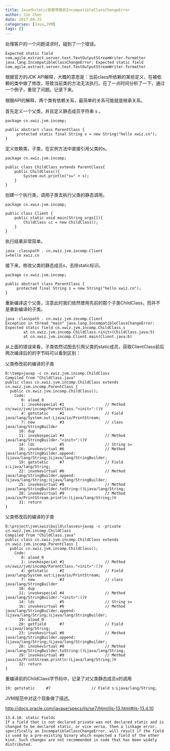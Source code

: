 ```yaml
---
title: Java中static依赖导致的IncompatibleClassChangeError
author: Jie Chen
date: 2017-09-25
categories: [Java,JVM]
tags: []
---
```


处理客户的一个问题请求时，碰到了一个错误。

	Expected static field com.agile.extract.server.text.TextOutputStreamWriter.formatter
	java.lang.IncompatibleClassChangeError: Expected static field com.agile.extract.server.text.TextOutputStreamWriter.formatter


根据官方的JDK API解释，大概的意思是：当前class所依赖的某些定义，在被依赖的类中做了修改，导致当前类的方法无法执行。花了一点时间分析了一下，通过一个例子，重现了问题。记录下来。

根据API的解释，两个类有依赖关系，最简单的关系可能就是继承关系。

首先定义一个父类，并且定义静态成员字符串 s 。
 

	package cn.xwiz.jvm.incomp;

	public abstract class ParentClass {
		 protected static final String s = new String("hello xwiz.cn");
	}


定义依赖类，子类，在实例方法中直接引用父类的s。

	package cn.xwiz.jvm.incomp;

	public class ChildClass extends ParentClass{
		public ChildClass(){
			System.out.println("s=" + s);
		}
	}


创建一个执行类，调用子类去执行父类的静态调用。

	package cn.xwiz.jvm.incomp;

	public class Client {
		public static void main(String args[]){
			ChildClass cc = new ChildClass();
		}
	}

执行结果非常简单。

	java -classpath . cn.xwiz.jvm.incomp.Client
	s=hello xwiz.cn


接下来，修改父类的静态成员s，去除static标识。

	package cn.xwiz.jvm.incomp;

	public abstract class ParentClass {
		 protected final String s = new String("hello xwiz.cn");
	}

重新编译这个父类，注意此时我们依然使用先前的那个子类ChildClass，而并不是重新编译的子类。


	java -classpath . cn.xwiz.jvm.incomp.Client
	Exception in thread "main" java.lang.IncompatibleClassChangeError: Expected static field cn.xwiz.jvm.incomp.ChildClass.s
			at cn.xwiz.jvm.incomp.ChildClass.<init>(ChildClass.java:5)
			at cn.xwiz.jvm.incomp.Client.main(Client.java:6)
		

从上面的错误来看，子类依然试图去引用父类的static成员。获取ClientClass前后两次编译后的的字节码可以看到区别：

父类修改前的编译的子类

	D:\temp>javap -c cn.xwiz.jvm.incomp.ChildClass
	Compiled from "ChildClass.java"
	public class cn.xwiz.jvm.incomp.ChildClass extends cn.xwiz.jvm.incomp.ParentClass {
	  public cn.xwiz.jvm.incomp.ChildClass();
		Code:
		   0: aload_0
		   1: invokespecial #1                  // Method cn/xwiz/jvm/incomp/ParentClass."<init>":()V
		   4: getstatic     #2                  // Field java/lang/System.out:Ljava/io/PrintStream;
		   7: new           #3                  // class java/lang/StringBuilder
		  10: dup
		  11: invokespecial #4                  // Method java/lang/StringBuilder."<init>":()V
		  14: ldc           #5                  // String s=
		  16: invokevirtual #6                  // Method java/lang/StringBuilder.append:(Ljava/lang/String;)Ljava/lang/StringBuilder;
		  19: getstatic     #7                  // Field s:Ljava/lang/String;
		  22: invokevirtual #6                  // Method java/lang/StringBuilder.append:(Ljava/lang/String;)Ljava/lang/StringBuilder;
		  25: invokevirtual #8                  // Method java/lang/StringBuilder.toString:()Ljava/lang/String;
		  28: invokevirtual #9                  // Method java/io/PrintStream.println:(Ljava/lang/String;)V
		  31: return
	}

父类修改后的编译的子类

	D:\project\jvm\xwiz\build\classes>javap -c -private cn.xwiz.jvm.incomp.ChildClass
	Compiled from "ChildClass.java"
	public class cn.xwiz.jvm.incomp.ChildClass extends cn.xwiz.jvm.incomp.ParentClass {
	  public cn.xwiz.jvm.incomp.ChildClass();
		Code:
		   0: aload_0
		   1: invokespecial #1                  // Method cn/xwiz/jvm/incomp/ParentClass."<init>":()V
		   4: getstatic     #2                  // Field java/lang/System.out:Ljava/io/PrintStream;
		   7: new           #3                  // class java/lang/StringBuilder
		  10: dup
		  11: invokespecial #4                  // Method java/lang/StringBuilder."<init>":()V
		  14: ldc           #5                  // String s=
		  16: invokevirtual #6                  // Method java/lang/StringBuilder.append:(Ljava/lang/String;)Ljava/lang/StringBuilder;
		  19: aload_0
		  20: getfield      #7                  // Field s:Ljava/lang/String;
		  23: invokevirtual #6                  // Method java/lang/StringBuilder.append:(Ljava/lang/String;)Ljava/lang/StringBuilder;
		  26: invokevirtual #8                  // Method java/lang/StringBuilder.toString:()Ljava/lang/String;
		  29: invokevirtual #9                  // Method java/io/PrintStream.println:(Ljava/lang/String;)V
		  32: return
	}


重编译前的ChildClass字节码中，记录了对父类静态成员s的调用

	19: getstatic     #7                  // Field s:Ljava/lang/String;


JVM规范中对这个现象做了描述。

http://docs.oracle.com/javase/specs/jls/se7/html/jls-13.html#jls-13.4.10


	13.4.10. static Fields
	If a field that is not declared private was not declared static and is changed to be declared static, or vice versa, then a linkage error, specifically an IncompatibleClassChangeError, will result if the field is used by a pre-existing binary which expected a field of the other kind. Such changes are not recommended in code that has been widely distributed.


		
		



